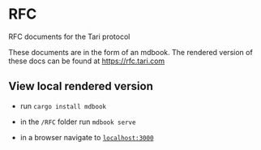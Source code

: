 # RFC

RFC documents for the Tari protocol

These documents are in the form of an mdbook. The rendered version of these docs can be found at https://rfc.tari.com

## View local rendered version

- run `cargo install mdbook`

- in the `/RFC` folder run `mdbook serve`

- in a browser navigate to [`localhost:3000`](http://localhost:3000)
